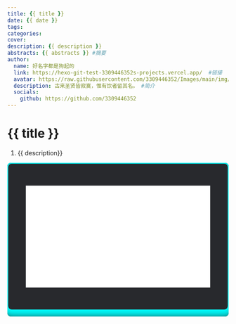 ```yaml
---
title: {{ title }}
date: {{ date }}
tags: 
categories:
cover: 
description: {{ description }}
abstracts: {{ abstracts }} #摘要
author:
  name: 好名字都是狗起的
  link: https://hexo-git-test-3309446352s-projects.vercel.app/  #链接
  avatar: https://raw.githubusercontent.com/3309446352/Images/main/img/preview.jpg  #作者头像
  description: 古来圣贤皆寂寞，惟有饮者留其名。 #简介
  socials: 
    github: https://github.com/3309446352
---
```

# {{ title }}

1. {{ description}}

<div class="box" style="  position: relative;width: 100%;height: 350px;background: #1c1c1c;border-radius: 8px;overflow: hidden;">
	<form autocomplete="off" style=" box-shadow: 0 0 20px 19px aqua; position: absolute;inset: 2px;background: #28292d;padding: 50px 40px;border-radius: 8px;z-index: 2;display: flex;flex-direction: column;">
        <iframe style="height: 500px;width: 100%;" src="//player.bilibili.com/player.html?aid=619010134&bvid=BV1Y84y1U7Jo&cid=1282400439&p=1" scrolling="no" border="0" frameborder="no" framespacing="0" allowfullscreen="true"> </iframe>
    </form>
</div>